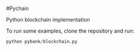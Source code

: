 #Pychain

Python blockchain implementation

To run some examples, clone the repository and run:

```python
python pybank/blockchain.py
```
